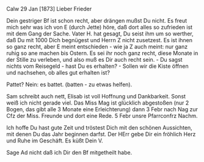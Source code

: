  Calw 29 Jan [1873]
Lieber Frieder

Dein gestriger Bf ist schon recht, aber drängen mußst Du nicht. Es freut mich sehr was ich von E (durch Jette) höre, daß dort alles so zufrieden ist mit dem Gang der Sache. Vater H. hat gesagt, Du seist ihm um so werther, daß Du mit 1000 Dich begnügest und Herrn Z nicht zusetzest. Es ist ihnen so ganz recht, aber E meint entschieden - wie ja Z auch meint: nur ganz ruhig so ane machen bis Ostern. Es sei ihr noch ganz recht, diese Monate in der Stille zu verleben, und also muß es Dir auch recht sein. - Du sagst nichts vom Reisegeld - hast Du es erhalten? - Sollen wir die Kiste öffnen und nachsehen, ob alles gut erhalten ist?

Pattet? Nein: es battet. (batten - zu etwas helfen).

Sam schreibt auch nett, Elisab ist voll Hoffnung und Dankbarkeit. 
Sonst weiß ich nicht gerade viel. Das Miss Mag ist glücklich abgestoßen (nur 2 Bogen, das gibt alle 3 Monate eine Erleichterung) dann 3 Febr nach Nag zur Cfz der Miss. Freunde und dort eine Rede. 5 Febr unsre Pfarrconfrz Nachm.

Ich hoffe Du hast gute Zeit und tröstest Dich mit den schönen Aussichten, mit denen Du das Jahr beginnen darfst. Der HErr gebe Dir ein fröhlich Herz und Ruhe im Geschäft. Es küßt Dein
 V.

Sage Ad nicht daß ich Dir den Bf mitgetheilt habe.
